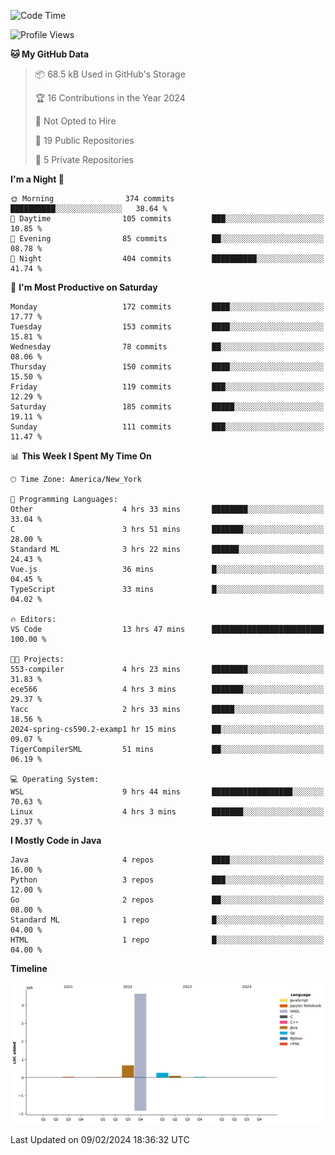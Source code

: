 <!--START_SECTION:waka-->
![Code Time](http://img.shields.io/badge/Code%20Time-31%20hrs%2012%20mins-blue)

![Profile Views](http://img.shields.io/badge/Profile%20Views-7-blue)

**🐱 My GitHub Data** 

> 📦 68.5 kB Used in GitHub's Storage 
 > 
> 🏆 16 Contributions in the Year 2024
 > 
> 🚫 Not Opted to Hire
 > 
> 📜 19 Public Repositories 
 > 
> 🔑 5 Private Repositories 
 > 
**I'm a Night 🦉** 

```text
🌞 Morning                374 commits         ██████████░░░░░░░░░░░░░░░   38.64 % 
🌆 Daytime                105 commits         ███░░░░░░░░░░░░░░░░░░░░░░   10.85 % 
🌃 Evening                85 commits          ██░░░░░░░░░░░░░░░░░░░░░░░   08.78 % 
🌙 Night                  404 commits         ██████████░░░░░░░░░░░░░░░   41.74 % 
```
📅 **I'm Most Productive on Saturday** 

```text
Monday                   172 commits         ████░░░░░░░░░░░░░░░░░░░░░   17.77 % 
Tuesday                  153 commits         ████░░░░░░░░░░░░░░░░░░░░░   15.81 % 
Wednesday                78 commits          ██░░░░░░░░░░░░░░░░░░░░░░░   08.06 % 
Thursday                 150 commits         ████░░░░░░░░░░░░░░░░░░░░░   15.50 % 
Friday                   119 commits         ███░░░░░░░░░░░░░░░░░░░░░░   12.29 % 
Saturday                 185 commits         █████░░░░░░░░░░░░░░░░░░░░   19.11 % 
Sunday                   111 commits         ███░░░░░░░░░░░░░░░░░░░░░░   11.47 % 
```


📊 **This Week I Spent My Time On** 

```text
🕑︎ Time Zone: America/New_York

💬 Programming Languages: 
Other                    4 hrs 33 mins       ████████░░░░░░░░░░░░░░░░░   33.04 % 
C                        3 hrs 51 mins       ███████░░░░░░░░░░░░░░░░░░   28.00 % 
Standard ML              3 hrs 22 mins       ██████░░░░░░░░░░░░░░░░░░░   24.43 % 
Vue.js                   36 mins             █░░░░░░░░░░░░░░░░░░░░░░░░   04.45 % 
TypeScript               33 mins             █░░░░░░░░░░░░░░░░░░░░░░░░   04.02 % 

🔥 Editors: 
VS Code                  13 hrs 47 mins      █████████████████████████   100.00 % 

🐱‍💻 Projects: 
553-compiler             4 hrs 23 mins       ████████░░░░░░░░░░░░░░░░░   31.83 % 
ece566                   4 hrs 3 mins        ███████░░░░░░░░░░░░░░░░░░   29.37 % 
Yacc                     2 hrs 33 mins       █████░░░░░░░░░░░░░░░░░░░░   18.56 % 
2024-spring-cs590.2-examp1 hr 15 mins        ██░░░░░░░░░░░░░░░░░░░░░░░   09.07 % 
TigerCompilerSML         51 mins             ██░░░░░░░░░░░░░░░░░░░░░░░   06.19 % 

💻 Operating System: 
WSL                      9 hrs 44 mins       ██████████████████░░░░░░░   70.63 % 
Linux                    4 hrs 3 mins        ███████░░░░░░░░░░░░░░░░░░   29.37 % 
```

**I Mostly Code in Java** 

```text
Java                     4 repos             ████░░░░░░░░░░░░░░░░░░░░░   16.00 % 
Python                   3 repos             ███░░░░░░░░░░░░░░░░░░░░░░   12.00 % 
Go                       2 repos             ██░░░░░░░░░░░░░░░░░░░░░░░   08.00 % 
Standard ML              1 repo              █░░░░░░░░░░░░░░░░░░░░░░░░   04.00 % 
HTML                     1 repo              █░░░░░░░░░░░░░░░░░░░░░░░░   04.00 % 
```



**Timeline**

![Lines of Code chart](https://raw.githubusercontent.com/fqzz2000/fqzz2000/main/assets/bar_graph.png)


 Last Updated on 09/02/2024 18:36:32 UTC
<!--END_SECTION:waka-->
